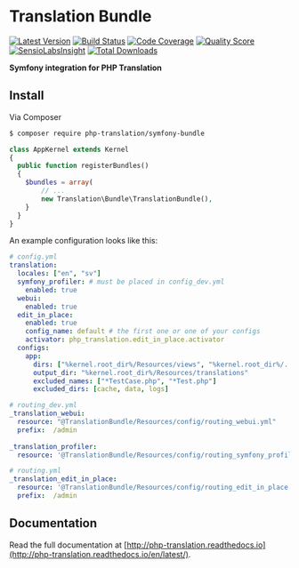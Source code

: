 # Translation Bundle

[![Latest Version](https://img.shields.io/github/release/php-translation/symfony-bundle.svg?style=flat-square)](https://github.com/php-translation/symfony-bundle/releases)
[![Build Status](https://img.shields.io/travis/php-translation/symfony-bundle.svg?style=flat-square)](https://travis-ci.org/php-translation/symfony-bundle)
[![Code Coverage](https://img.shields.io/scrutinizer/coverage/g/php-translation/symfony-bundle.svg?style=flat-square)](https://scrutinizer-ci.com/g/php-translation/symfony-bundle)
[![Quality Score](https://img.shields.io/scrutinizer/g/php-translation/symfony-bundle.svg?style=flat-square)](https://scrutinizer-ci.com/g/php-translation/symfony-bundle)
[![SensioLabsInsight](https://insight.sensiolabs.com/projects/c289ebe2-41c4-429f-afba-de2f905b9bdb/mini.png)](https://insight.sensiolabs.com/projects/c289ebe2-41c4-429f-afba-de2f905b9bdb)
[![Total Downloads](https://img.shields.io/packagist/dt/php-translation/symfony-bundle.svg?style=flat-square)](https://packagist.org/packages/php-translation/symfony-bundle)

**Symfony integration for PHP Translation**

## Install

Via Composer

``` bash
$ composer require php-translation/symfony-bundle
```

```php
class AppKernel extends Kernel
{
  public function registerBundles()
  {
    $bundles = array(
        // ...
        new Translation\Bundle\TranslationBundle(),
    }
  }
}
```

An example configuration looks like this: 

```yaml
# config.yml
translation:
  locales: ["en", "sv"]
  symfony_profiler: # must be placed in config_dev.yml
    enabled: true
  webui:
    enabled: true
  edit_in_place:
    enabled: true
    config_name: default # the first one or one of your configs
    activator: php_translation.edit_in_place.activator
  configs:
    app:
      dirs: ["%kernel.root_dir%/Resources/views", "%kernel.root_dir%/../src"]
      output_dir: "%kernel.root_dir%/Resources/translations"
      excluded_names: ["*TestCase.php", "*Test.php"]
      excluded_dirs: [cache, data, logs]
```

```yaml
# routing_dev.yml
_translation_webui:
  resource: "@TranslationBundle/Resources/config/routing_webui.yml"
  prefix:  /admin
  
_translation_profiler:
  resource: '@TranslationBundle/Resources/config/routing_symfony_profiler.yml'
```

```yaml
# routing.yml
_translation_edit_in_place:
  resource: '@TranslationBundle/Resources/config/routing_edit_in_place.yml'
  prefix:  /admin
```

## Documentation

Read the full documentation at [http://php-translation.readthedocs.io](http://php-translation.readthedocs.io/en/latest/).

